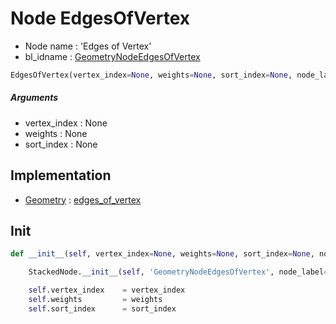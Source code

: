 # Node EdgesOfVertex

- Node name : 'Edges of Vertex'
- bl_idname : [GeometryNodeEdgesOfVertex](https://docs.blender.org/api/current/bpy.types.{bl_idname}.html)


``` python
EdgesOfVertex(vertex_index=None, weights=None, sort_index=None, node_label=None, node_color=None)
```
##### Arguments

- vertex_index : None
- weights : None
- sort_index : None

## Implementation

- [Geometry](/docs/GeoNodes/Geometry.md) : [edges_of_vertex](/docs/GeoNodes/Geometry.md#edges_of_vertex)

## Init

``` python
def __init__(self, vertex_index=None, weights=None, sort_index=None, node_label=None, node_color=None):

    StackedNode.__init__(self, 'GeometryNodeEdgesOfVertex', node_label=node_label, node_color=node_color)

    self.vertex_index    = vertex_index
    self.weights         = weights
    self.sort_index      = sort_index
```
